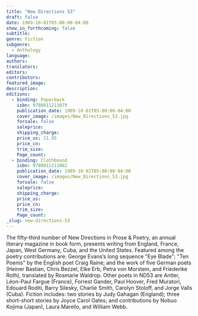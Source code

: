 ```yaml
---
title: "New Directions 53"
draft: false
date: 1989-10-01T05:00:08-04:00
show_in_forthcoming: false
subtitle:
genre: Fiction
subgenre:
  - Anthology
language:
authors:
translators:
editors:
contributors:
featured_image:
description:
editions:
  - binding: Paperback
    isbn: 9780811211079
    publication_date: 1989-10-01T05:00:08-04:00
    cover_image: /images/New_Directions_53.jpg
    forsale: false
    saleprice:
    shipping_charge:
    price_us: 11.95
    price_cn:
    trim_size:
    Page_count:
  - binding: Clothbound
    isbn: 9780811211062
    publication_date: 1989-10-01T05:00:08-04:00
    cover_image: /images/New_Directions_53.jpg
    forsale: false
    saleprice:
    shipping_charge:
    price_us:
    price_cn:
    trim_size:
    Page_count:
_slug: new-directions-53
---
```


The fifty-third number of New Directions in Prose & Poetry, an annual literary magazine in book form, presents writing from England, France, Japan, West Germany, Cuba, and the United States. Featured among the poetry contributions are: George Evans’s long sequence "Eye Blade"; "Ten Poems" by the English poet Craig Raine; and the work of five German poets (Heiner Bastian, Chris Bezzel, Elke Erb, Petra von Morstein, and Friederike Roth), translated by Rosmarie Waldrop. Other poets in ND53 are Antler, Léon-Paul Fargue (France), Forrest Gander, Paul Hoover, Fred Muratori, Edouard Roditi, Barry Silesky, Charlie Smith, Carolyn Stoloff, and Jorge Valls (Cuba). Fiction includes: two stories by Judy Gahagan (England); three short-short stories by Joyce Carol Oates; and contributions by Nobuo Kojima (Japan), Laura Marello, and William Webb.

